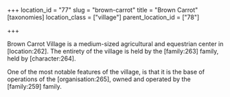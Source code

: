 +++
location_id = "77"
slug = "brown-carrot"
title = "Brown Carrot"
[taxonomies]
location_class = ["village"]
parent_location_id = ["78"]

+++

Brown Carrot Village is a medium-sized agricultural and equestrian center in \[location:262\]. The entirety of the village is held by the \[family:263\] family, held by \[character:264\].

One of the most notable features of the village, is that it is the base of operations of the \[organisation:265\], owned and operated by the \[family:259\] family.

